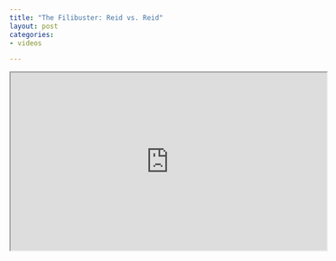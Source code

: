 ```yaml
---
title: "The Filibuster: Reid vs. Reid"
layout: post
categories:
- videos

---
```


<iframe width="560" height="315" src="https://www.youtube.com/embed/RdTwcrYgoqs?si=Xtd5z84Jq5YhJ1Mi" title="The Filibuster: Reid vs. Reid" allow="accelerometer; autoplay; clipboard-write; encrypted-media; gyroscope; picture-in-picture; web-share" referrerpolicy="strict-origin-when-cross-origin" allowfullscreen></iframe>
